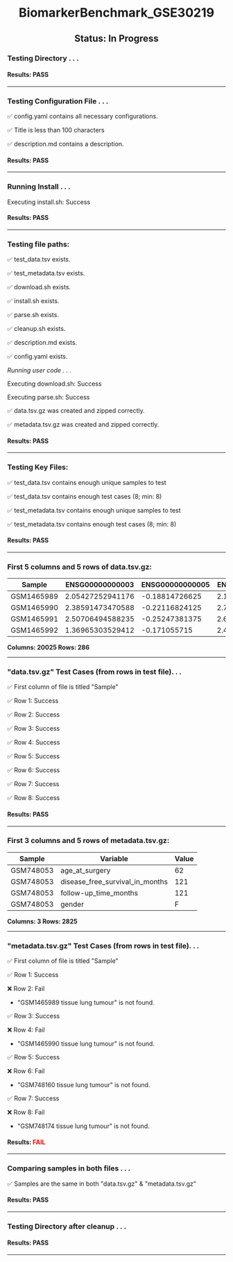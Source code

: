 <h1><center>BiomarkerBenchmark_GSE30219</center></h1>
<h2><center> Status: In Progress </center></h2>


### Testing Directory . . .

#### Results: PASS
---
### Testing Configuration File . . .

&#9989;	config.yaml contains all necessary configurations.

&#9989;	Title is less than 100 characters

&#9989;	description.md contains a description.

#### Results: PASS
---
### Running Install . . .

Executing install.sh: Success

#### Results: PASS
---

### Testing file paths:

&#9989;	test_data.tsv exists.

&#9989;	test_metadata.tsv exists.

&#9989;	download.sh exists.

&#9989;	install.sh exists.

&#9989;	parse.sh exists.

&#9989;	cleanup.sh exists.

&#9989;	description.md exists.

&#9989;	config.yaml exists.

*Running user code . . .*

Executing download.sh: Success

Executing parse.sh: Success

&#9989;	data.tsv.gz was created and zipped correctly.

&#9989;	metadata.tsv.gz was created and zipped correctly.

#### Results: PASS
---
### Testing Key Files:

&#9989;	test_data.tsv contains enough unique samples to test

&#9989;	test_data.tsv contains enough test cases (8; min: 8)

&#9989;	test_metadata.tsv contains enough unique samples to test

&#9989;	test_metadata.tsv contains enough test cases (8; min: 8)

#### Results: PASS
---

### First 5 columns and 5 rows of data.tsv.gz:

|	Sample	|	ENSG00000000003	|	ENSG00000000005	|	ENSG00000000419	|	ENSG00000000457	|
|	---	|	---	|	---	|	---	|	---	|
|	GSM1465989	|	2.05427252941176	|	-0.18814726625	|	2.13505803444444	|	0.523828755	|
|	GSM1465990	|	2.38591473470588	|	-0.22116824125	|	2.78432002888889	|	0.4807718146875	|
|	GSM1465991	|	2.50706494588235	|	-0.25247381375	|	2.61063488111111	|	0.78544667375	|
|	GSM1465992	|	1.36965303529412	|	-0.171055715	|	2.44443693666667	|	1.0092989790625	|

**Columns: 20025 Rows: 286**

---
### "data.tsv.gz" Test Cases (from rows in test file). . .

&#9989;	First column of file is titled "Sample"

&#9989;	Row 1: Success

&#9989;	Row 2: Success

&#9989;	Row 3: Success

&#9989;	Row 4: Success

&#9989;	Row 5: Success

&#9989;	Row 6: Success

&#9989;	Row 7: Success

&#9989;	Row 8: Success

#### Results: PASS
---
### First 3 columns and 5 rows of metadata.tsv.gz:

|	Sample	|	Variable	|	Value	|
|	---	|	---	|	---	|
|	GSM748053	|	age_at_surgery	|	62	|
|	GSM748053	|	disease_free_survival_in_months	|	121	|
|	GSM748053	|	follow-up_time_months	|	121	|
|	GSM748053	|	gender	|	F	|

**Columns: 3 Rows: 2825**

---
### "metadata.tsv.gz" Test Cases (from rows in test file). . .

&#9989;	First column of file is titled "Sample"

&#9989;	Row 1: Success

&#10060;	Row 2: Fail
- "GSM1465989	tissue	lung tumour" is not found.

&#9989;	Row 3: Success

&#10060;	Row 4: Fail
- "GSM1465990	tissue	lung tumour" is not found.

&#9989;	Row 5: Success

&#10060;	Row 6: Fail
- "GSM748160	tissue	lung tumour" is not found.

&#9989;	Row 7: Success

&#10060;	Row 8: Fail
- "GSM748174	tissue	lung tumour" is not found.

#### Results: **<font color="red">FAIL</font>**
---
### Comparing samples in both files . . .

&#9989;	Samples are the same in both "data.tsv.gz" & "metadata.tsv.gz"

#### Results: PASS

---
### Testing Directory after cleanup . . .

#### Results: PASS
---
